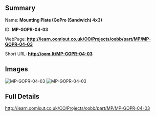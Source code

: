 

## Summary
 
Name: __Mounting Plate (GoPro (Sandwich) 4x3)__

ID: __MP-GOPR-04-03__

WebPage: __http://learn.oomlout.co.uk/OO/Projects/oobb/part/MP/MP-GOPR-04-03__

Short URL: __http://oom.lt/MP-GOPR-04-03__


## Images
![MP-GOPR-04-03](http://oomlout.com/oobb-gen/parts/MP/MP-GOPR-04-03/MP-GOPR-04-03_01_420.jpg)
![MP-GOPR-04-03](http://oomlout.com/oobb-gen/parts/MP/MP-GOPR-04-03/MP-GOPR-04-03_420.png)




## Full Details

 http://learn.oomlout.co.uk/OO/Projects/oobb/part/MP/MP-GOPR-04-03

